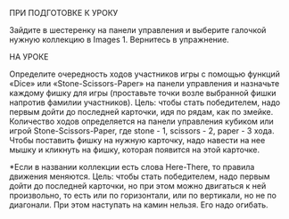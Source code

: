 ПРИ ПОДГОТОВКЕ К УРОКУ

Зайдите в шестеренку на панели управления и выберите галочкой нужную коллекцию в Images 1. Вернитесь в упражнение.

НА УРОКЕ

Определите очередность ходов участников игры с помощью функций «Dice» или «Stone-Scissors-Paper» на панели управления и назначьте каждому фишку для игры (проставьте точки возле выбранной фишки напротив фамилии участников).
Цель: чтобы стать победителем, надо первым дойти до последней карточки, идя по рядам, как по змейке. Количество ходов определяется на панели управления кубиком или игрой Stone-Scissors-Paper, где stone - 1, scissors - 2, paper - 3 хода. Чтобы поставить фишку на нужную карточку, надо навести на нее мышку и кликнуть на фишку, которая появится на этой карточке.

*Если в названии коллекции есть слова Here-There, то правила движения меняются.
Цель: чтобы стать победителем, надо первым дойти до последней карточки, но при этом можно двигаться к ней произвольно, то есть или по горизонтали, или по вертикали, но не по диагонали. При этом наступать на камин нельзя. Его надо огибать.
